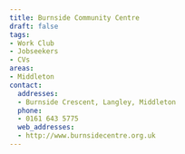 ```yaml
---
title: Burnside Community Centre
draft: false
tags:
- Work Club
- Jobseekers
- CVs
areas:
- Middleton
contact:
  addresses:
  - Burnside Crescent, Langley, Middleton
  phone:
  - 0161 643 5775
  web_addresses:
  - http://www.burnsidecentre.org.uk
---
```


